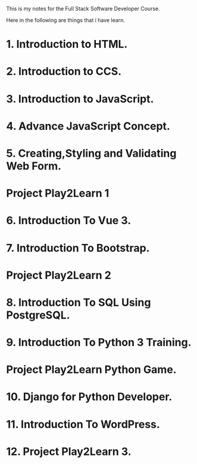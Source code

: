This is my notes for the Full Stack Software Developer Course.

Here in the following are things that i have learn.

# 1. Introduction to HTML.
# 2. Introduction to CCS.
# 3. Introduction to JavaScript.
# 4. Advance JavaScript Concept.
# 5. Creating,Styling and Validating Web Form.
# Project Play2Learn 1
# 6. Introduction To Vue 3.
# 7. Introduction To Bootstrap.
# Project Play2Learn 2
# 8. Introduction To  SQL Using PostgreSQL. 
# 9. Introduction To Python 3 Training.
# Project Play2Learn Python Game.
# 10. Django for Python Developer.
# 11. Introduction To WordPress.
# 12. Project Play2Learn 3.